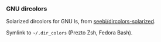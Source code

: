 ### GNU dircolors

Solarized dircolors for GNU ls, from [seebi/dircolors-solarized](https://github.com/seebi/dircolors-solarized).

Symlink to `~/.dir_colors` (Prezto Zsh, Fedora Bash).
